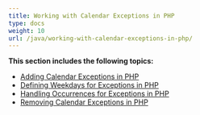 ```yaml
---
title: Working with Calendar Exceptions in PHP
type: docs
weight: 10
url: /java/working-with-calendar-exceptions-in-php/
---
```


**This section includes the following topics:**

- [Adding Calendar Exceptions in PHP](/tasks/java/adding-calendar-exceptions-in-php/)
- [Defining Weekdays for Exceptions in PHP](/tasks/java/defining-weekdays-for-exceptions-in-php/)
- [Handling Occurrences for Exceptions in PHP](/tasks/java/handling-occurrences-for-exceptions-in-php/)
- [Removing Calendar Exceptions in PHP](/tasks/java/removing-calendar-exceptions-in-php/)
